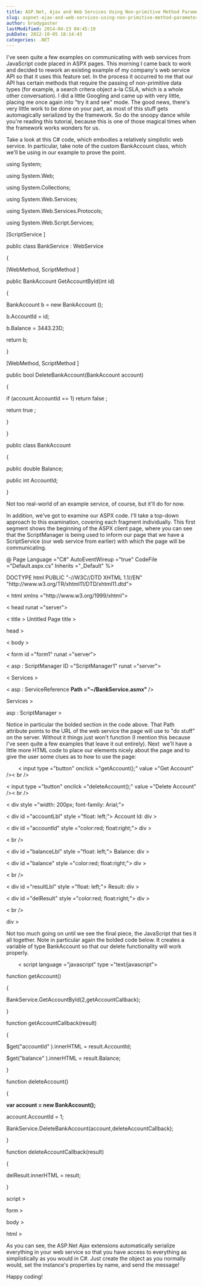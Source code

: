 ```yaml
---
title: ASP.Net, Ajax and Web Services Using Non-primitive Method Parameters
slug: aspnet-ajax-and-web-services-using-non-primitive-method-parameters
author: bradygaster
lastModified: 2014-04-23 04:45:19
pubDate: 2012-10-05 18:14:43
categories: .NET
---
```


<p>
  I&apos;ve seen quite a few examples on communicating with web services from JavaScript code placed in ASPX pages. This morning I came back to work and decided to rework an existing example of my company&apos;s web service API so that it uses this feature set. In
  the process it occurred to me that our API has certain methods that require the passing of non-primitive data types (for example, a search critera object a-la CSLA, which is a whole other conversation). I did a little Googling and came up with very
  little, placing me once again into &quot;try it and see&quot; mode. The good news, there&apos;s very little work to be done on your part, as most of this stuff gets automagically serialized by the framework. So do the snoopy dance while you&apos;re reading this tutorial,
  because this is one of those magical times when the framework works wonders for us.
</p>
<p>
  Take a look at this C# code, which embodies a relatively simplistic web service. In particular, take note of the custom BankAccount class, which we&apos;ll be using in our example to prove the point.
</p>
<p>

  
</p>
<div>
  <p>
    using  System;
  </p>
  <p>
    using  System.Web;
  </p>
  <p>
    using  System.Collections;
  </p>
  <p>
    using  System.Web.Services;
  </p>
  <p>
    using  System.Web.Services.Protocols;
  </p>
  <p>
    using  System.Web.Script.Services;
  </p>
  <p>
  
  </p>
  <p>
  
  </p>
  <p>
    [ScriptService ]
  </p>
  <p>
    public  class  BankService  : WebService 
  </p>
  <p>
    {
  </p>
  <p>
    [WebMethod, ScriptMethod ]
  </p>
  <p>
    public  BankAccount  GetAccountById(int  id)
  </p>
  <p>
    {
  </p>
  <p>
    BankAccount  b = new  BankAccount ();
  </p>
  <p>
    b.AccountId = id;
  </p>
  <p>
    b.Balance = 3443.23D;
  </p>
  <p>
    return  b;
  </p>
  <p>
    }
  </p>
  <p>
  
  </p>
  <p>
    [WebMethod, ScriptMethod ]
  </p>
  <p>
    public  bool  DeleteBankAccount(BankAccount  account)
  </p>
  <p>
    {
  </p>
  <p>
    if  (account.AccountId == 1) return  false ;
  </p>
  <p>
    return  true ;
  </p>
  <p>
    }
  </p>
  <p>
    }
  </p>
  <p>
  
  </p>
  <p>
    public  class  BankAccount 
  </p>
  <p>
    {
  </p>
  <p>
    public  double  Balance;
  </p>
  <p>
    public  int  AccountId;
  </p>
  <p>
    }
  </p>
</div>
<p>
</p>
<p>
  Not too real-world of an example service, of course, but it&apos;ll do for now.
</p>
<p>
  In addition, we&apos;ve got to examine our ASPX code. I&apos;ll take a top-down approach to this examination, covering each fragment individually. This first segment shows the beginning of the ASPX client page, where you can see that the ScriptManager is being
  used to inform our page that we have a ScriptService (our web service from earlier) with which the page will be communicating.
</p>
<p>

  
</p>
<div>
  <p>
     @  Page     Language =&quot;C#&quot;  AutoEventWireup =&quot;true&quot;  CodeFile =&quot;Default.aspx.cs&quot;     Inherits =&quot;_Default&quot;  %&gt; 
  </p>
  <p>
  
  </p>
  <p>
     DOCTYPE  html  PUBLIC  &quot;-//W3C//DTD XHTML 1.1//EN&quot;  &quot;http://www.w3.org/TR/xhtml11/DTD/xhtml11.dtd&quot;&gt; 
  </p>
  <p>
    &lt; html  xmlns =&quot;http://www.w3.org/1999/xhtml&quot;&gt; 
  </p>
  <p>
    &lt; head  runat =&quot;server&quot;&gt; 
  </p>
  <p>
    &lt; title &gt; Untitled Page title &gt; 
  </p>
  <p>
     head &gt; 
  </p>
  <p>
    &lt; body &gt; 
  </p>
  <p>
    &lt; form  id =&quot;form1&quot;  runat =&quot;server&quot;&gt; 
  </p>
  <p>
  
  </p>
  <p>
    &lt; asp : ScriptManager  ID =&quot;ScriptManager1&quot;     runat =&quot;server&quot;&gt; 
  </p>
  <p>
    &lt; Services &gt; 
  </p>
  <p>
    &lt; asp : ServiceReference  <strong>Path =&quot;~/BankService.asmx&quot; </strong>     /&gt; 
  </p>
  <p>
     Services &gt; 
  </p>
  <p>
     asp : ScriptManager &gt; 
  </p>
</div>
<p>
  Notice in particular the bolded section in the code above. That Path attribute points to the URL of the web service the page will use to &quot;do stuff&quot; on the server. Without it things just won&apos;t function (I mention this because I&apos;ve seen quite a few examples
  that leave it out entirely). Next&#xA0; we&apos;ll have a little more HTML code to place our elements nicely about the page and to give the user some clues as to how to use the page:
</p>
<p>

  
</p>
<div>
  <p>
    &#xA0;&#xA0;&#xA0;&#xA0;&#xA0;&#xA0;&#xA0; &lt; input  type =&quot;button&quot;  onclick =&quot;getAccount();&quot;     value =&quot;Get Account&quot;  /&gt;&lt; br  /&gt; 
  </p>
  <p>
    &lt; input  type =&quot;button&quot;  onclick =&quot;deleteAccount();&quot;     value =&quot;Delete Account&quot;  /&gt;&lt; br  /&gt; 
  </p>
  <p>
  
  </p>
  <p>
    &lt; div  style =&quot;width: 200px; font-family: Arial;&quot;&gt; 
  </p>
  <p>
  
  </p>
  <p>
    &lt; div  id =&quot;accountLbl&quot;  style =&quot;float: left;&quot;&gt; Account
    Id: div &gt; 
  </p>
  <p>
    &lt; div  id =&quot;accountId&quot;  style =&quot;color:red; float:right;&quot;&gt; 
    div &gt; 
  </p>
  <p>
    &lt; br  /&gt; 
  </p>
  <p>
  
  </p>
  <p>
    &lt; div  id =&quot;balanceLbl&quot;  style =&quot;float: left;&quot;&gt; Balance:
     div &gt; 
  </p>
  <p>
    &lt; div  id =&quot;balance&quot;  style =&quot;color:red; float:right;&quot;&gt; 
    div &gt; 
  </p>
  <p>
    &lt; br  /&gt; 
  </p>
  <p>
  
  </p>
  <p>
    &lt; div  id =&quot;resultLbl&quot;  style =&quot;float: left;&quot;&gt; Result:
     div &gt; 
  </p>
  <p>
    &lt; div  id =&quot;delResult&quot;  style =&quot;color:red; float:right;&quot;&gt; 
    div &gt; 
  </p>
  <p>
    &lt; br  /&gt; 
  </p>
  <p>
  
  </p>
  <p>
     div &gt; 
  </p>
</div>
<p>
  Not too much going on until we see the final piece, the JavaScript that ties it all together. Note in particular again the bolded code below. It creates a variable of type BankAccount so that our delete functionality will work properly.

  
</p>
<div>
  <p>
    &#xA0;&#xA0;&#xA0;&#xA0;&#xA0;&#xA0;&#xA0; &lt; script  language =&quot;javascript&quot;  type =&quot;text/javascript&quot;&gt; 
  </p>
  <p>
    function  getAccount()
  </p>
  <p>
    {
  </p>
  <p>
    BankService.GetAccountById(2,getAccountCallback);
  </p>
  <p>
    }
  </p>
  <p>
  
  </p>
  <p>
    function  getAccountCallback(result)
  </p>
  <p>
    {
  </p>
  <p>
    $get(&quot;accountId&quot; ).innerHTML = result.AccountId;
  </p>
  <p>
    $get(&quot;balance&quot; ).innerHTML = result.Balance;
  </p>
  <p>
    }
  </p>
  <p>
  
  </p>
  <p>
    function  deleteAccount()
  </p>
  <p>
    {
  </p>
  <p>
    <strong>var  account = new  BankAccount();</strong> 
  </p>
  <p>
    account.AccountId = 1;
  </p>
  <p>
    BankService.DeleteBankAccount(account,deleteAccountCallback);
  </p>
  <p>
    }
  </p>
  <p>
  
  </p>
  <p>
    function  deleteAccountCallback(result)
  </p>
  <p>
    {
  </p>
  <p>
    delResult.innerHTML = result;
  </p>
  <p>
    }
  </p>
  <p>
     script &gt; 
  </p>
  <p>
  
  </p>
  <p>
     form &gt; 
  </p>
  <p>
     body &gt; 
  </p>
  <p>
     html &gt; 
  </p>
</div>
<p>
  As you can see, the ASP.Net Ajax extensions automatically serialize everything in your web service so that you have access to everything as simplistically as you would in C#. Just create the object as you normally would, set the instance&apos;s properties
  by name, and send the message!
</p>
<p>
  Happy coding!
</p>
